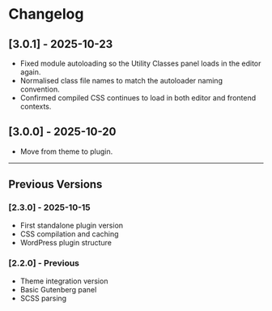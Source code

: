 # Changelog

## [3.0.1] - 2025-10-23
- Fixed module autoloading so the Utility Classes panel loads in the editor again.
- Normalised class file names to match the autoloader naming convention.
- Confirmed compiled CSS continues to load in both editor and frontend contexts.


## [3.0.0] - 2025-10-20
- Move from theme to plugin.
---

## Previous Versions

### [2.3.0] - 2025-10-15
- First standalone plugin version
- CSS compilation and caching
- WordPress plugin structure

### [2.2.0] - Previous
- Theme integration version
- Basic Gutenberg panel
- SCSS parsing
